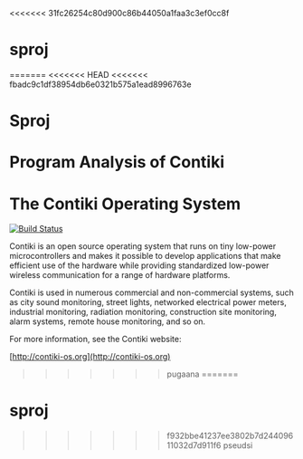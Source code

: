 <<<<<<< 31fc26254c80d900c86b44050a1faa3c3ef0cc8f
# sproj
=======
<<<<<<< HEAD
<<<<<<< fbadc9c1df38954db6e0321b575a1ead8996763e
# Sproj
Program Analysis of Contiki
=======
The Contiki Operating System
============================

[![Build Status](https://travis-ci.org/contiki-os/contiki.svg?branch=master)](https://travis-ci.org/contiki-os/contiki/branches)

Contiki is an open source operating system that runs on tiny low-power
microcontrollers and makes it possible to develop applications that
make efficient use of the hardware while providing standardized
low-power wireless communication for a range of hardware platforms.

Contiki is used in numerous commercial and non-commercial systems,
such as city sound monitoring, street lights, networked electrical
power meters, industrial monitoring, radiation monitoring,
construction site monitoring, alarm systems, remote house monitoring,
and so on.

For more information, see the Contiki website:

[http://contiki-os.org](http://contiki-os.org)
>>>>>>> pugaana
=======
# sproj
>>>>>>> f932bbe41237ee3802b7d24409611032d7d911f6
>>>>>>> pseudsi
